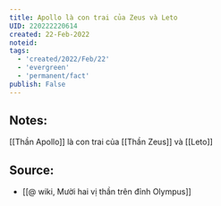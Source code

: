 ```yaml
---
title: Apollo là con trai của Zeus và Leto
UID: 220222220614
created: 22-Feb-2022
noteid:
tags:
  - 'created/2022/Feb/22'
  - 'evergreen'
  - 'permanent/fact'
publish: False
---
```

## Notes:
[[Thần Apollo]] là con trai của [[Thần Zeus]] và [[Leto]]

## Source:
- [[@ wiki, Mười hai vị thần trên đỉnh Olympus]]




